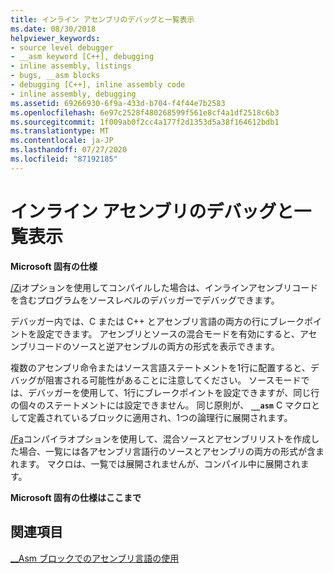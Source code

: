 ```yaml
---
title: インライン アセンブリのデバッグと一覧表示
ms.date: 08/30/2018
helpviewer_keywords:
- source level debugger
- __asm keyword [C++], debugging
- inline assembly, listings
- bugs, __asm blocks
- debugging [C++], inline assembly code
- inline assembly, debugging
ms.assetid: 69266930-6f9a-433d-b704-f4f44e7b2583
ms.openlocfilehash: 6e97c2528f480268599f561e8cf4a1df2518c6b3
ms.sourcegitcommit: 1f009ab0f2cc4a177f2d1353d5a38f164612bdb1
ms.translationtype: MT
ms.contentlocale: ja-JP
ms.lasthandoff: 07/27/2020
ms.locfileid: "87192185"
---
```

# <a name="debugging-and-listings-for-inline-assembly"></a>インライン アセンブリのデバッグと一覧表示

**Microsoft 固有の仕様**

[/Zi](../../build/reference/z7-zi-zi-debug-information-format.md)オプションを使用してコンパイルした場合は、インラインアセンブリコードを含むプログラムをソースレベルのデバッガーでデバッグできます。

デバッガー内では、C または C++ とアセンブリ言語の両方の行にブレークポイントを設定できます。 アセンブリとソースの混合モードを有効にすると、アセンブリコードのソースと逆アセンブルの両方の形式を表示できます。

複数のアセンブリ命令またはソース言語ステートメントを1行に配置すると、デバッグが阻害される可能性があることに注意してください。 ソースモードでは、デバッガーを使用して、1行にブレークポイントを設定できますが、同じ行の個々のステートメントには設定できません。 同じ原則が、 **`__asm`** C マクロとして定義されているブロックに適用され、1つの論理行に展開されます。

[/Fa](../../build/reference/fa-fa-listing-file.md)コンパイラオプションを使用して、混合ソースとアセンブリリストを作成した場合、一覧には各アセンブリ言語行のソースとアセンブリの両方の形式が含まれます。 マクロは、一覧では展開されませんが、コンパイル中に展開されます。

**Microsoft 固有の仕様はここまで**

## <a name="see-also"></a>関連項目

[__Asm ブロックでのアセンブリ言語の使用](../../assembler/inline/using-assembly-language-in-asm-blocks.md)<br/>
